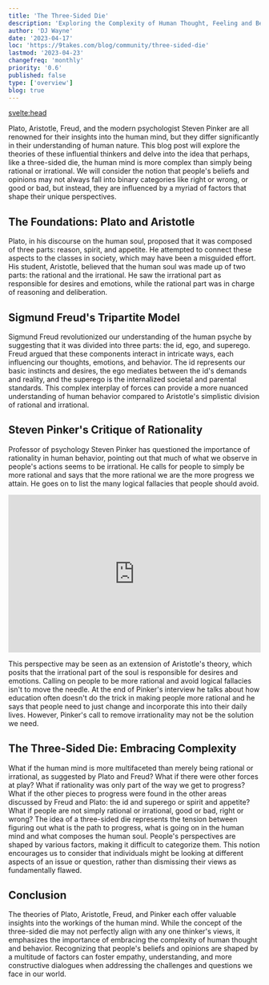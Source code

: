 ```yaml
---
title: 'The Three-Sided Die'
description: 'Exploring the Complexity of Human Thought, Feeling and Behavior'
author: 'DJ Wayne'
date: '2023-04-17'
loc: 'https://9takes.com/blog/community/three-sided-die'
lastmod: '2023-04-23'
changefreq: 'monthly'
priority: '0.6'
published: false
type: ['overview']
blog: true
---
```


<svelte:head>

  <!-- <meta property="og:image" content="" /> -->
  <link rel="canonical" href="https://9takes.com/blog/community/three-sided-die">
</svelte:head>

<!-- create a full blog around this content:

Plato when talking about the human soul said we were made of three parts, reason, spirit and appetite. He errantly went on to try to match these forces to classes in society. Aristotle who came after him said that the human soul was made up of two parts, the rational part and the irrational part.

Sigmund Freud said that the human psyche was divided up into three parts, the id, ego and superego. He correctly identified that these forces pull upon our mind in different ways and whose effects can be seen through observing our behavior. In modern times psychologists like Steven Pinker decry the need for rationality because so much of what he sees is irrational.

However what if people were more complicated than simply being rational or irrational. What if Plato and Freud were right and Aristotle and Pinker didn't have the full picture. What if the people who don't agree with you were not good or bad or right or wrong. What if they just were looking at different things than you were. What if

Given any issue or question what if the answers were not divided like a coin flip of being right or wrong, good or bad. What if answers were like an impossible three-sided die.

The enneagram divides people by 3 things. Three emotions and three centers of intelligence. The three emotions are anger, fear and shame. And the three centers of intelligence are Thinking, Feeling, and Instinctive

 -->

<!-- What is the consensus on human nature? It is TBD but there have been two main perspectives that keep coming up. The philosophers Plato and Aristotle had oposing view that mirror the phychologists Sigmond Freud view compared to modern psychologist Steven Pinker. Here we will explore these perspecives.

## Plato is to Aristotle as Freud is to Pinker

Plato, Aristotle, Freud, and the modern psychologist Steven Pinker are all renowned for their insights into the human mind, but they differ significantly in their understanding of human nature. Plato divided the psyche into three parts where as Aristotle divided the human psyche into the rational and the irrational. Similarly Freud had his three part division of the psyche, the id, ego and super ego, where as Pinker boils the psyche back down to the rational and the irratioal like Aristotle.


This blog post will explore the theories of these influential thinkers and delve into the idea that perhaps, like a three-sided die, the human mind is more complex than simply being rational or irrational. We will consider the notion that people's beliefs and opinions may not always fall into binary categories like right or wrong, or good or bad, but instead, they are influenced by a myriad of factors that shape their unique perspectives.

Though we see everything in 2d our brain knows there is more than the 2d visual that we see. There is something behind that 2d picture. There is depth that can be infered. The brain is aware of both the things we see and the things we do not see. The world is not flat, things are not binary, logical or illgical. There are other dimensions that are not easy to articulate.
to not think of the world as flat -->

Plato, Aristotle, Freud, and the modern psychologist Steven Pinker are all renowned for their insights into the human mind, but they differ significantly in their understanding of human nature. This blog post will explore the theories of these influential thinkers and delve into the idea that perhaps, like a three-sided die, the human mind is more complex than simply being rational or irrational. We will consider the notion that people's beliefs and opinions may not always fall into binary categories like right or wrong, or good or bad, but instead, they are influenced by a myriad of factors that shape their unique perspectives.

## The Foundations: Plato and Aristotle

Plato, in his discourse on the human soul, proposed that it was composed of three parts: reason, spirit, and appetite. He attempted to connect these aspects to the classes in society, which may have been a misguided effort. His student, Aristotle, believed that the human soul was made up of two parts: the rational and the irrational. He saw the irrational part as responsible for desires and emotions, while the rational part was in charge of reasoning and deliberation.

## Sigmund Freud's Tripartite Model

Sigmund Freud revolutionized our understanding of the human psyche by suggesting that it was divided into three parts: the id, ego, and superego. Freud argued that these components interact in intricate ways, each influencing our thoughts, emotions, and behavior. The id represents our basic instincts and desires, the ego mediates between the id's demands and reality, and the superego is the internalized societal and parental standards. This complex interplay of forces can provide a more nuanced understanding of human behavior compared to Aristotle's simplistic division of rational and irrational.

## Steven Pinker's Critique of Rationality

Professor of psychology Steven Pinker has questioned the importance of rationality in human behavior, pointing out that much of what we observe in people's actions seems to be irrational. He calls for people to simply be more rational and says that the more rational we are the more progress we attain. He goes on to list the many logical fallacies that people should avoid.

<div style="display:flex; align-items: center; justify-content: center;">
<iframe width="560" height="315" src="https://www.youtube.com/embed/qdzNKQwkp-Y?clip=Ugkx8yRqv5d6YujTR7xQl8nYx6UYvD3OrTgr&amp;clipt=EPPrARjlpwQ" title="YouTube video player" frameborder="0" allow="accelerometer; autoplay; clipboard-write; encrypted-media; gyroscope; picture-in-picture; web-share" allowfullscreen></iframe>

</div>

This perspective may be seen as an extension of Aristotle's theory, which posits that the irrational part of the soul is responsible for desires and emotions. Calling on people to be more rational and avoid logical fallacies isn't to move the needle. At the end of Pinker's interview he talks about how education often doesn't do the trick in making people more rational and he says that people need to just change and incorporate this into their daily lives. However, Pinker's call to remove irrationality may not be the solution we need.

## The Three-Sided Die: Embracing Complexity

What if the human mind is more multifaceted than merely being rational or irrational, as suggested by Plato and Freud? What if there were other forces at play? What if rationality was only part of the way we get to progress? What if the other pieces to progress were found in the other areas discussed by Freud and Plato: the id and superego or spirit and appetite? What if people are not simply rational or irrational, good or bad, right or wrong? The idea of a three-sided die represents the tension between figuring out what is the path to progress, what is going on in the human mind and what composes the human soul. People's perspectives are shaped by various factors, making it difficult to categorize them. This notion encourages us to consider that individuals might be looking at different aspects of an issue or question, rather than dismissing their views as fundamentally flawed.

## Conclusion

The theories of Plato, Aristotle, Freud, and Pinker each offer valuable insights into the workings of the human mind. While the concept of the three-sided die may not perfectly align with any one thinker's views, it emphasizes the importance of embracing the complexity of human thought and behavior. Recognizing that people's beliefs and opinions are shaped by a multitude of factors can foster empathy, understanding, and more constructive dialogues when addressing the challenges and questions we face in our world.
